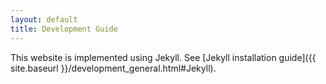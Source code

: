 ```yaml
---
layout: default
title: Development Guide
---
```


This website is implemented using Jekyll. See [Jekyll installation guide]({{ site.baseurl }}/development_general.html#Jekyll).


